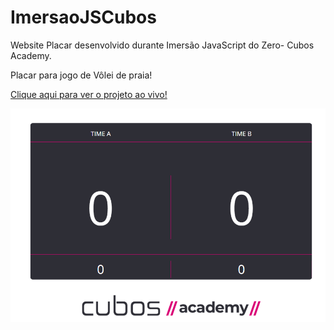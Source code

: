 # ImersaoJSCubos
 Website Placar desenvolvido durante Imersão JavaScript do Zero- Cubos Academy.
 
 Placar para jogo de Vôlei de praia!
 
 
[Clique aqui para ver o projeto ao vivo!](https://brunahirano.github.io/ImersaoJSCubos/)

![](https://github.com/brunahirano/ImersaoJSCubos/blob/main/imagemreadme.png)

